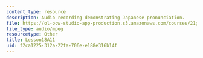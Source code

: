 ```yaml
---
content_type: resource
description: Audio recording demonstrating Japanese pronunciation.
file: https://ol-ocw-studio-app-production.s3.amazonaws.com/courses/21g-504-japanese-iv-spring-2009/f2ca1225312a22fa706ee188e316b14f_Lesson18A11.mp3
file_type: audio/mpeg
resourcetype: Other
title: Lesson18A11
uid: f2ca1225-312a-22fa-706e-e188e316b14f
---
```

